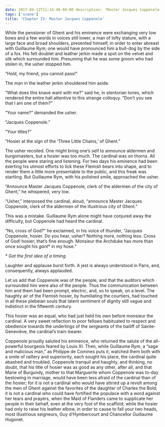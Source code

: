 ```yaml
---
date: 2017-04-12T11:14:48-04:00 description: 'Master Jacques Coppenole' featured_image: ''
tags: ['scene']
title: 'Chapter IV: Master Jacques Coppenole'
---
```


While the pensioner of Ghent and his eminence were exchanging very low bows and a few words in voices still lower, a man
of lofty stature, with a large face and broad shoulders, presented himself, in order to enter abreast with Guillaume
Rym; one would have pronounced him a bull-dog by the side of a fox. His felt doublet and leather jerkin made a spot on
the velvet and silk which surrounded him. Presuming that he was some groom who had stolen in, the usher stopped him.

“Hold, my friend, you cannot pass!”

The man in the leather jerkin shouldered him aside.

“What does this knave want with me?” said he, in stentorian tones, which rendered the entire hall attentive to this
strange colloquy. “Don’t you see that I am one of them?”

“Your name?” demanded the usher.

“Jacques Coppenole.”

“Your titles?”

“Hosier at the sign of the ‘Three Little Chains,’ of Ghent.”

The usher recoiled. One might bring one’s self to announce aldermen and burgomasters, but a hosier was too much. The
cardinal was on thorns. All the people were staring and listening. For two days his eminence had been exerting his
utmost efforts to lick these Flemish bears into shape, and to render them a little more presentable to the public, and
this freak was startling. But Guillaume Rym, with his polished smile, approached the usher.

“Announce Master Jacques Coppenole, clerk of the aldermen of the city of Ghent,” he whispered, very low.

“Usher,” interposed the cardinal, aloud, “announce Master Jacques Coppenole, clerk of the aldermen of the illustrious
city of Ghent.”

This was a mistake. Guillaume Rym alone might have conjured away the difficulty, but Coppenole had heard the cardinal.

“No, cross of God?” he exclaimed, in his voice of thunder, “Jacques Coppenole, hosier. Do you hear, usher? Nothing more,
nothing less. Cross of God! hosier; that’s fine enough. Monsieur the Archduke has more than once sought his _gant_\* in
my hose.”

_\* Got the first idea of a timing._

Laughter and applause burst forth. A jest is always understood in Paris, and, consequently, always applauded.

Let us add that Coppenole was of the people, and that the auditors which surrounded him were also of the people. Thus
the communication between him and them had been prompt, electric, and, so to speak, on a level. The haughty air of the
Flemish hosier, by humiliating the courtiers, had touched in all these plebeian souls that latent sentiment of dignity
still vague and indistinct in the fifteenth century.

This hosier was an equal, who had just held his own before monsieur the cardinal. A very sweet reflection to poor
fellows habituated to respect and obedience towards the underlings of the sergeants of the bailiff of Sainte-Geneviève,
the cardinal’s train-bearer.

Coppenole proudly saluted his eminence, who returned the salute of the all-powerful bourgeois feared by Louis XI. Then,
while Guillaume Rym, a “sage and malicious man,” as Philippe de Comines puts it, watched them both with a smile of
raillery and superiority, each sought his place, the cardinal quite abashed and troubled, Coppenole tranquil and
haughty, and thinking, no doubt, that his title of hosier was as good as any other, after all, and that Marie of
Burgundy, mother to that Marguerite whom Coppenole was to-day bestowing in marriage, would have been less afraid of the
cardinal than of the hosier; for it is not a cardinal who would have stirred up a revolt among the men of Ghent against
the favorites of the daughter of Charles the Bold; it is not a cardinal who could have fortified the populace with a
word against her tears and prayers, when the Maid of Flanders came to supplicate her people in their behalf, even at the
very foot of the scaffold; while the hosier had only to raise his leather elbow, in order to cause to fall your two
heads, most illustrious seigneurs, Guy d’Hymbercourt and Chancellor Guillaume Hugonet.
